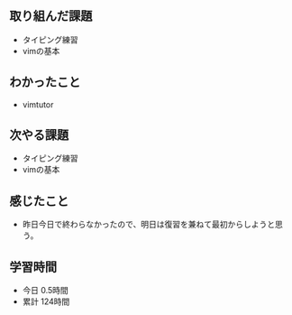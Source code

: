 ## 取り組んだ課題
- タイピング練習
- vimの基本
## わかったこと
- vimtutor
## 次やる課題
- タイピング練習
- vimの基本
## 感じたこと
- 昨日今日で終わらなかったので、明日は復習を兼ねて最初からしようと思う。
## 学習時間
- 今日 0.5時間
- 累計 124時間

